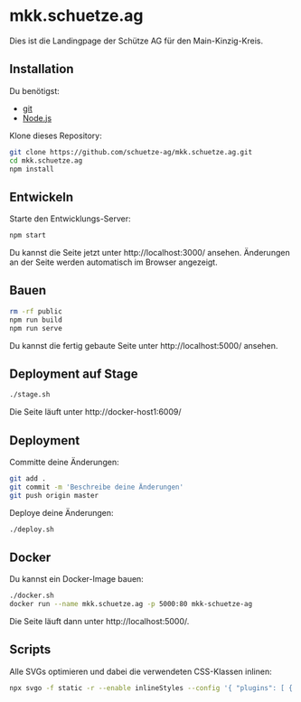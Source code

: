 # mkk.schuetze.ag

Dies ist die Landingpage der Schütze AG für den Main-Kinzig-Kreis.

## Installation

Du benötigst:

- [git](https://git-scm.com/)
- [Node.js](https://nodejs.org/en/download/)

Klone dieses Repository:

```bash
git clone https://github.com/schuetze-ag/mkk.schuetze.ag.git
cd mkk.schuetze.ag
npm install
```

## Entwickeln

Starte den Entwicklungs-Server:

```bash
npm start
```

Du kannst die Seite jetzt unter http://localhost:3000/ ansehen. Änderungen an der Seite werden automatisch im Browser angezeigt.

## Bauen

```bash
rm -rf public
npm run build
npm run serve
```

Du kannst die fertig gebaute Seite unter http://localhost:5000/ ansehen.

## Deployment auf Stage

```bash
./stage.sh
```

Die Seite läuft unter http://docker-host1:6009/

## Deployment

Committe deine Änderungen:

```bash
git add .
git commit -m 'Beschreibe deine Änderungen'
git push origin master
```

Deploye deine Änderungen:

```bash
./deploy.sh
```

## Docker

Du kannst ein Docker-Image bauen:

```bash
./docker.sh
docker run --name mkk.schuetze.ag -p 5000:80 mkk-schuetze-ag
```

Die Seite läuft dann unter http://localhost:5000/.

## Scripts

Alle SVGs optimieren und dabei die verwendeten CSS-Klassen inlinen:

```bash
npx svgo -f static -r --enable inlineStyles --config '{ "plugins": [ { "inlineStyles": { "onlyMatchedOnce": false } }] }'
```

